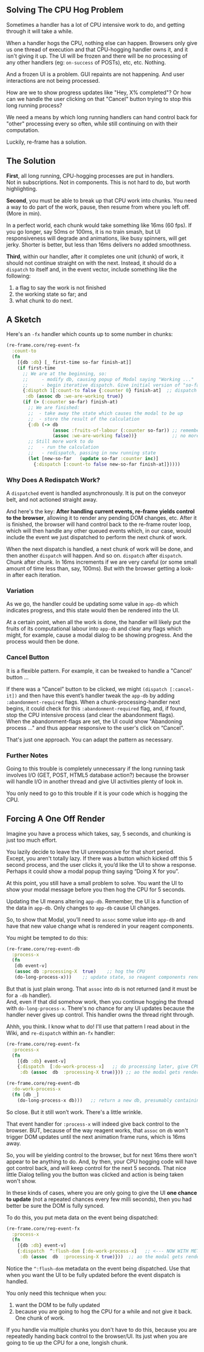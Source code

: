 ## Solving The CPU Hog Problem

Sometimes a handler has a lot of CPU intensive work to do, and 
getting through it will take a while. 

When a handler hogs the CPU, nothing else can happen. Browsers 
only give us one thread of execution and that CPU-hogging handler 
owns it, and it isn't giving it up. The UI will be frozen and 
there will be no processing of any other handlers (eg: `on-success` 
of POSTs), etc, etc. Nothing.

And a frozen UI is a problem.  GUI repaints are not happening. And 
user interactions are not being processed.

How are we to show progress updates like "Hey, X% completed"?  Or 
how can we handle the user clicking on that "Cancel" button trying 
to stop this long running process?

We need a means by which long running handlers can hand control
back for "other" processing every so often, while still continuing 
on with their computation.

Luckily, re-frame has a solution.

## The Solution

__First__, all long running, CPU-hogging processes are put in handlers.  
Not in subscriptions.  Not in components. This is not hard to do, 
but worth highlighting. 

__Second__, you must be able to break up that CPU 
work into chunks. You need a way to do part of the work, pause, 
then resume from where you left off. (More in min). 

In a perfect world, each chunk would take something like
16ms (60 fps). If you go longer, say 50ms or 100ms, it is no train 
smash, but UI responsiveness will degrade and animations, like 
busy spinners,  will get jerky. Shorter is better, but less than 
16ms delivers no added smoothness. 

__Third__, within our handler, after it completes one unit (chunk)
of work, it should not continue straight on with the next.  Instead, 
it should do a `dispatch` to itself and, in the event vector, 
include something like the following: 

  1. a flag to say the work is not finished
  2. the working state so far; and 
  3. what chunk to do next. 

## A Sketch 

Here's an `-fx` handler which counts up to some number in chunks:
```clj
(re-frame.core/reg-event-fx 
  :count-to
  (fn 
    [{db :db} [_ first-time so-far finish-at]]
    (if first-time
      ;; We are at the beginning, so:
      ;;     - modify db, causing popup of Modal saying "Working ..."
      ;;     - begin iterative dispatch. Give initial version of "so-far"
      {:disptch 1[:count-to false {:counter 0} finish-at]  ;; dispatch to self
       :db (assoc db :we-are-working true)}
      (if (> (:counter so-far) finish-at)
        ;; We are finished:
        ;;  - take away the state which causes the modal to be up
        ;;  - store the result of the calculation
        {:db (-> db
                 (assoc :fruits-of-labour (:counter so-far)) ;; remember the result
                 (assoc :we-are-working false))}             ;; no more modal
        ;; Still more work to do
        ;;   - run the calculation
        ;;   - redispatch, passing in new running state
        (let [new-so-far   (update so-far :counter inc)]
          {:dispatch [:count-to false new-so-far finish-at]}))))                         
```

### Why Does A Redispatch Work?

A `dispatched` event is handled asynchronously. It is put on the conveyor 
belt, and not actioned straight away. 

And here's the key: **After handling current events, re-frame yields control
to the browser**, allowing it to render any pending DOM changes, etc. After 
it is finished, the browser will hand control back to the re-frame router 
loop, which will then handle any other queued events 
which, in our case, would include the event we just dispatched to perform 
the next chunk of work. 

When the next dispatch is handled, a next chunk of work will be done, and then another
`dispatch` will happen. And so on. `dispatch` after `dispatch`. Chunk 
after chunk. In 16ms increments if we are very careful (or some small amount 
of time less than, say, 100ms). But with the browser getting a look-in after each iteration.

### Variation

As we go, the handler could be updating some value in `app-db` which indicates 
progress, and this state would then be rendered into the UI.

At a certain point, when all the work is done, the handler will likely put the
fruits of its computational labour into `app-db` and clear any flags which might, for example,
cause a modal dialog to be showing progress.  And the process would then be done.


### Cancel Button 

It is a flexible pattern.  For example, it can be tweaked to handle a "Cancel' button ...

If there was a “Cancel” button to be clicked, we might 
`(dispatch [:cancel-it])` and then have this event’s handler tweak the `app-db`
by adding `:abandonment-required` flags. When a chunk-processing-handler
next begins, it could check for this `:abandonment-required` flag, and,
if found, stop the CPU intensive process (and clear the abandonment flags).  
When the abandonment-flags
are set, the UI could show "Abandoning process ..." and thus appear responsive 
to the user's click on “Cancel”.

That's just one approach. You can adapt the pattern as necessary. 


### Further Notes

Going to this trouble is completely unnecessary if the long running 
task involves I/O (GET, POST, HTML5 database action?) because the 
browser will handle I/O in another thread and give UI activities plenty of look in. 

You only need to go to this trouble if it is your code which is 
hogging the CPU.  

## Forcing A One Off Render 

Imagine you have a process which takes, say, 5 seconds, and chunking 
is just too much effort.

You lazily decide to leave the UI unresponsive for that short period.   
Except, 
you aren't totally lazy.  If there was a button which kicked off 
this 5 second process, and the user clicks it, you’d like the UI to 
show a response. Perhaps it could show  a modal popup thing saying 
“Doing X for you”. 

At this point, you still have a small problem to solve. You want 
the UI to show your modal message before you then hog the CPU for 
5 seconds.

Updating the UI means altering `app-db`.  Remember, the UI is a 
function of the data in `app-db`. Only changes to `app-db` cause UI 
changes. 

So, to show that Modal, you’ll need to `assoc` some value into `app-db` 
and have that new value change what is rendered in your reagent components.

You might be tempted to do this: 
```clj
(re-frame.core/reg-event-db
  :process-x
  (fn
   [db event-v]
   (assoc db :processing-X  true)    ;; hog the CPU
   (do-long-process-x)))    ;; update state, so reagent components render a modal 
```

But that is just plain wrong. 
That `assoc` into `db` is not returned (and it must be for a `-db` handler).  
And, even if that did somehow work, 
then you continue hogging the thread with `do-long-process-x`.  There's no 
chance for any UI updates because the handler never gives up control. This 
handler owns the thread right through.

Ahhh, you think.  I know what to do!  I'll use that pattern I read 
about in the Wiki, and `re-dispatch` within an`-fx` handler: 
```clj
(re-frame.core/reg-event-fx
  :process-x
  (fn 
    [{db :db} event-v]
    {:dispatch  [:do-work-process-x]   ;; do processing later, give CPU back to browser.     
     :db (assoc  db  :processing-X true)})) ;; ao the modal gets rendered

(re-frame.core/reg-event-db
  :do-work-process-x
  (fn [db _]
    (do-long-process-x db)))   ;; return a new db, presumably containing work done
```

So close.  But it still won’t work. There's a little wrinkle.

That event handler for `:process-x` will indeed give back control 
to the browser. BUT, because of the way reagent works, that `assoc` on `db` 
won't trigger DOM updates until the next animation frame runs, which is 16ms away.  

So, you will be yielding control to the browser, but for next 16ms 
there won't appear to be anything to do.  And, by then, your CPU hogging 
code will have got control back, and will keep control for the next 5 
seconds. That nice little Dialog telling you the button was clicked and 
action is being taken won't show.

In these kinds of cases, where you are only going to give the UI 
**one chance to update** (not a repeated chances every few milli seconds), 
then you had better be sure the DOM is fully synced. 

To do this, you put meta data on the event being dispatched:
```clj
(re-frame.core/reg-event-fx
  :process-x
  (fn 
    [{db :db} event-v]
    {:dispatch  ^:flush-dom [:do-work-process-x]   ;; <--- NOW WITH METADATA         
     :db (assoc  db  :processing-X true)}))  ;; ao the modal gets rendered
```

Notice the `^:flush-dom` metadata on the event being dispatched.  Use 
that when you want the UI to be fully updated before the event dispatch 
is handled. 

You only need this technique when you: 

  1. want the DOM to be fully updated
  2. because you are going to hog the CPU for a while and not give it back. One chunk of work.

If you handle via multiple chunks you don't have to do this, because 
you are repeatedly handing back control to the browser/UI.  Its just 
when you are going to tie up the CPU for a one, longish chunk. 
